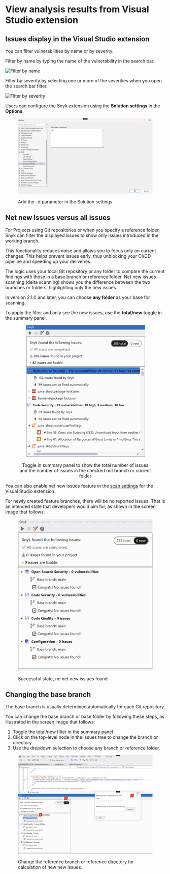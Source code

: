 # View analysis results from Visual Studio extension

## Issues display in the Visual Studio extension

You can filter vulnerabilities by name or by severity.

Filter by name by typing the name of the vulnerability in the search bar.

![Filter by name](../../../.gitbook/assets/readme_image_3_2_1.png)

Filter by severity by selecting one or more of the severities when you open the search bar filter.

![Filter by severity](../../../.gitbook/assets/readme_image_3_2_2.png)

Users can configure the Snyk extension using the **Solution settings** in the **Options**.

<figure><img src="../../../.gitbook/assets/image (41) (1).png" alt=""><figcaption><p>Add the -d parameter in the Solution settings</p></figcaption></figure>

## Net new Issues versus all issues

For Projects using Git repositories or when you specify a reference folder, Snyk can filter the displayed issues to show only issues introduced in the working branch.&#x20;

This functionality reduces noise and allows you to focus only on current changes. This helps prevent issues early, thus unblocking your CI/CD pipeline and speeding up your deliveries.

The logic uses your local Git repository or any folder to compare the current findings with those in a base branch or reference folder. Net new issues scanning (delta scanning) shows you the difference between the two branches or folders, highlighting only the new issues.

In version 2.1.0 and later, you can choose **any folder** as your base for scanning.&#x20;

To apply the filter and only see the new issues, use the **total/new** toggle in the summary panel.

<div align="center" data-full-width="false"><figure><img src="../../../.gitbook/assets/image (366).png" alt="" width="375"><figcaption><p>Toggle in summary panel to show the total number of issues <br> and the number of issues in the checked out branch or current folder</p></figcaption></figure></div>

You can also enable net new issues feature in the [scan settings](visual-studio-extension-configuration-environment-variables-and-proxy.md#scan-configuration) for the Visual Studio extension.&#x20;

For newly created feature branches, there will be no reported issues. That is an intended state that developers would aim for, as shown in the screen image that follows:

<figure><img src="../../../.gitbook/assets/image (367).png" alt="" width="481"><figcaption><p>Successful state, no net new issiues found</p></figcaption></figure>

## Changing the base branch

The base branch is usually determined automatically for each Git repository.&#x20;

You can change the base branch or base folder by following these steps, as illustrated in the screen image that follows:

1. Toggle the total/new filter in the summary panel
2. Click on the top-level node in the Issues tree to change the branch or directory.
3. Use the dropdown selection to choose any branch or reference folder.

<figure><img src="../../../.gitbook/assets/image (368).png" alt=""><figcaption><p>Change the reference branch or reference directory for calculation of new new issues.</p></figcaption></figure>
